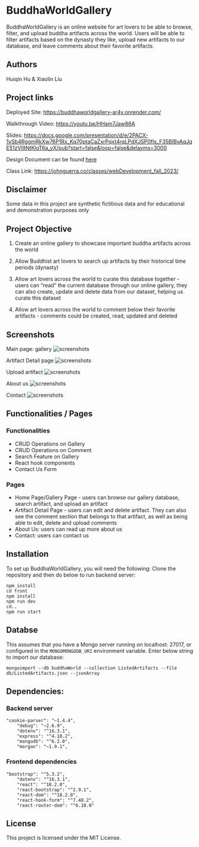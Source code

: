 # BuddhaWorldGallery

BuddhaWorldGallery is an online website for art lovers to be able to browse, filter, and upload buddha artifacts across the world. Users will be able to filter artifacts based on the dynasty they like, upload new artifacts to our database, and leave comments about their favorite artifacts.

## Authors

Huiqin Hu & Xiaolin Liu

## Project links

Deployed Site: https://buddhaworldgallery-ar4v.onrender.com/

Walkthrough Video: https://youtu.be/HHam7Jaw86A

Slides: https://docs.google.com/presentation/d/e/2PACX-1vSb4RggmRkXw76P1Rx_Kq70ptaCaZxrPqxt4rqLPdXJSP0fls_F35BlBvAqJqE51zVl9NtKloT6a_yX/pub?start=false&loop=false&delayms=3000

Design Document can be found [here](./design-document.md)

Class Link: https://johnguerra.co/classes/webDevelopment_fall_2023/

## Disclaimer

Some data in this project are synthetic fictitious data and for educational and demonstration purposes only

## Project Objective

1. Create an online gallery to showcase important buddha artifacts across the world

2. Allow Buddhist art lovers to search up artifacts by their historical time periods (dynasty)

3. Allow art lovers across the world to curate this database together - users can “read” the current database through our online gallery, they can also create, update and delete data from our dataset, helping us curate this dataset

4. Allow art lovers across the world to comment below their favorite artifacts - comments could be created, read, updated and deleted

## Screenshots

Main page: gallery
![screenshots](./screenshots/home.png)

Artifact Detail page
![screenshots](./screenshots/detail.png)

Upload artifact
![screenshots](./screenshots/upload.png)

About us
![screenshots](./screenshots/aboutus.png)

Contact
![screenshots](./screenshots/contact.png)

## Functionalities / Pages

### Functionalities

- CRUD Operations on Gallery
- CRUD Operations on Comment
- Search Feature on Gallery
- React hook components
- Contact Us Form

### Pages

- Home Page/Gallery Page - users can browse our gallery database, search artifact, and upload an artifact
- Artifact Detail Page - users can edit and delete artifact. They can also see the comment section that belongs to that artifact, as well as being able to edit, delete and upload comments
- About Us: users can read up more about us
- Contact: users can contact us

## Installation

To set up BuddhaWorldGallery, you will need the following:
Clone the repository and then do below to run backend server:

```
npm install
cd front
npm install
npm run dev
cd..
npm run start
```

## Databse

This assumes that you have a Mongo server running on localhost: 27017, or configured in the `MONGOMONGODB_URI` environment variable.
Enter below string to import our database:

```
mongoimport --db buddhaWorld --collection ListedArtifacts --file db/ListedArtifacts.json --jsonArray
```

## Dependencies:

### Backend server

```
"cookie-parser": "~1.4.4",
    "debug": "~2.6.9",
    "dotenv": "^16.3.1",
    "express": "^4.18.2",
    "mongodb": "^6.2.0",
    "morgan": "~1.9.1",
```

### Frontend dependencies

```
"bootstrap": "^5.3.2",
    "dotenv": "^16.3.1",
    "react": "^18.2.0",
    "react-bootstrap": "^2.9.1",
    "react-dom": "^18.2.0",
    "react-hook-form": "^7.48.2",
    "react-router-dom": "^6.18.0"
```

## License

This project is licensed under the MIT License.
